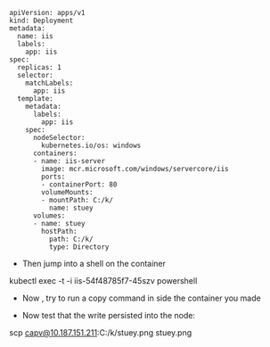 ```
apiVersion: apps/v1
kind: Deployment
metadata:
  name: iis
  labels:
    app: iis
spec:
  replicas: 1
  selector:
    matchLabels:
      app: iis
  template:
    metadata:
      labels:
        app: iis
    spec:
      nodeSelector:
        kubernetes.io/os: windows
      containers:
      - name: iis-server
        image: mcr.microsoft.com/windows/servercore/iis
        ports:
        - containerPort: 80
        volumeMounts:
        - mountPath: C:/k/
          name: stuey
      volumes:
      - name: stuey
        hostPath:
          path: C:/k/
          type: Directory
```

- Then jump into a shell on the container

kubectl exec -t -i iis-54f48785f7-45szv powershell

- Now , try to run a copy command in side the container you made

- Now test that the write persisted into the node:

scp capv@10.187.151.211:C:/k/stuey.png stuey.png
